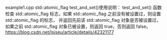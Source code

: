example1.cpp
std::atomic_flag test_and_set()使用说明：
test_and_set() 函数检查 std::atomic_flag 标志，如果 std::atomic_flag 之前没有被设置过，则设置 std::atomic_flag 的标志，
并返回先前该 std::atomic_flag 对象是否被设置过，如果之前 std::atomic_flag 对象已被设置，则返回 true，否则返回 false。
https://blog.csdn.net/lsjseu/article/details/42321177
